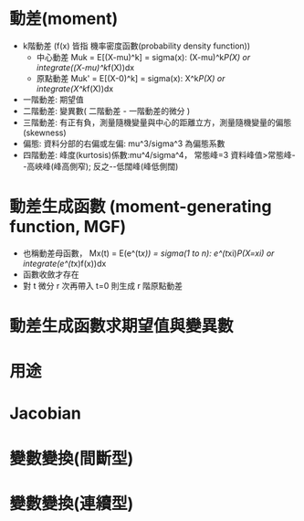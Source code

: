 # 動差(moment)
  - k階動差 (f(x) 皆指 機率密度函數(probability density function))
    * 中心動差 Muk = E[(X-mu)^k] = sigma(x): (X-mu)^k*P(X) or integrate((X-mu)^k*f(X))dx
    * 原點動差 Muk' = E[(X-0)^k] = sigma(x): X^k*P(X)      or integrate(X^k*f(X))dx
  - 一階動差: 期望值
  - 二階動差: 變異數( 二階動差 - 一階動差的微分 )
  - 三階動差: 有正有負，測量隨機變量與中心的距離立方，測量隨機變量的偏態(skewness)
  - 偏態: 資料分部的右偏或左偏: mu^3/sigma^3 為偏態系數
  - 四階動差: 峰度(kurtosis)係數:mu^4/sigma^4， 常態峰=3 資料峰值>常態峰--高峽峰(峰高側窄); 反之--低闊峰(峰低側闊)
# 動差生成函數 (moment-generating function, MGF)
  - 也稱動差母函數， Mx(t) = E(e^(t*x)) = sigma(1 to n): e^(t*xi)*P(X=xi) or integrate(e^(t*x)f(x))dx
  - 函數收斂才存在
  - 對 t 微分 r 次再帶入 t=0 則生成 r 階原點動差
# 動差生成函數求期望值與變異數
# 用途
# Jacobian
# 變數變換(間斷型)
# 變數變換(連續型)
